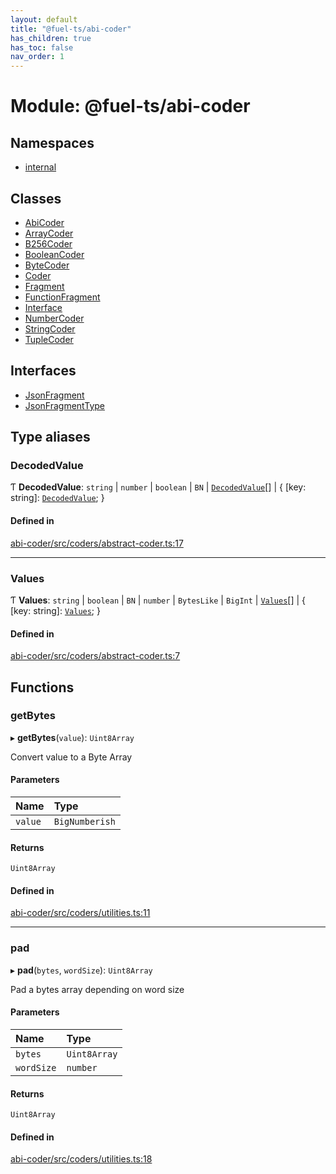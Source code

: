 ```yaml
---
layout: default
title: "@fuel-ts/abi-coder"
has_children: true
has_toc: false
nav_order: 1
---
```


# Module: @fuel-ts/abi-coder

## Namespaces

- [internal](namespaces/internal.md)

## Classes

- [AbiCoder](classes/AbiCoder.md)
- [ArrayCoder](classes/ArrayCoder.md)
- [B256Coder](classes/B256Coder.md)
- [BooleanCoder](classes/BooleanCoder.md)
- [ByteCoder](classes/ByteCoder.md)
- [Coder](classes/Coder.md)
- [Fragment](classes/Fragment.md)
- [FunctionFragment](classes/FunctionFragment.md)
- [Interface](classes/Interface.md)
- [NumberCoder](classes/NumberCoder.md)
- [StringCoder](classes/StringCoder.md)
- [TupleCoder](classes/TupleCoder.md)

## Interfaces

- [JsonFragment](interfaces/JsonFragment.md)
- [JsonFragmentType](interfaces/JsonFragmentType.md)

## Type aliases

### DecodedValue

Ƭ **DecodedValue**: `string` \| `number` \| `boolean` \| `BN` \| [`DecodedValue`](index.md#decodedvalue)[] \| { [key: string]: [`DecodedValue`](index.md#decodedvalue);  }

#### Defined in

[abi-coder/src/coders/abstract-coder.ts:17](https://github.com/FuelLabs/fuels-ts/blob/master/packages/abi-coder/src/coders/abstract-coder.ts#L17)

___

### Values

Ƭ **Values**: `string` \| `boolean` \| `BN` \| `number` \| `BytesLike` \| `BigInt` \| [`Values`](index.md#values)[] \| { [key: string]: [`Values`](index.md#values);  }

#### Defined in

[abi-coder/src/coders/abstract-coder.ts:7](https://github.com/FuelLabs/fuels-ts/blob/master/packages/abi-coder/src/coders/abstract-coder.ts#L7)

## Functions

### getBytes

▸ **getBytes**(`value`): `Uint8Array`

Convert value to a Byte Array

#### Parameters

| Name | Type |
| :------ | :------ |
| `value` | `BigNumberish` |

#### Returns

`Uint8Array`

#### Defined in

[abi-coder/src/coders/utilities.ts:11](https://github.com/FuelLabs/fuels-ts/blob/master/packages/abi-coder/src/coders/utilities.ts#L11)

___

### pad

▸ **pad**(`bytes`, `wordSize`): `Uint8Array`

Pad a bytes array depending on word size

#### Parameters

| Name | Type |
| :------ | :------ |
| `bytes` | `Uint8Array` |
| `wordSize` | `number` |

#### Returns

`Uint8Array`

#### Defined in

[abi-coder/src/coders/utilities.ts:18](https://github.com/FuelLabs/fuels-ts/blob/master/packages/abi-coder/src/coders/utilities.ts#L18)
